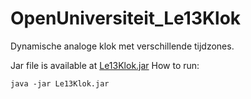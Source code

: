 # OpenUniversiteit_Le13Klok
Dynamische analoge klok met verschillende tijdzones.

Jar file is available at [Le13Klok.jar](https://github.com/simonbosman/OpenUniversiteit/tree/master/Java%20SE%20Introduction/Le13Klok/out/artifacts/Le13Klok_jar)
How to run:
```
java -jar Le13Klok.jar
```


